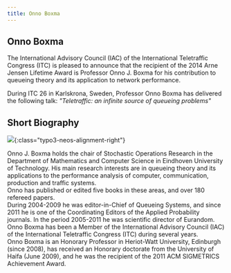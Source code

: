```yaml
---
title: Onno Boxma
---
```


## Onno Boxma

The International Advisory Council (IAC) of the International Teletraffic Congress (ITC) is pleased to announce that the recipient of the 2014 Arne Jensen Lifetime Award is Professor Onno J. Boxma for his contribution to queueing theory and its application to network performance.

During ITC 26 in Karlskrona, Sweden, Professor Onno Boxma has delivered the following talk:
 _"Teletraffic: an infinite source of queueing problems"_

## Short Biography

![]({{site.baseurl}}/assets/Persistent/OnnoBoxma-150x225.png){:class="typo3-neos-alignment-right"}

Onno J. Boxma holds the chair of Stochastic Operations Research in the Department of Mathematics and Computer Science in Eindhoven University of Technology. His main research interests are in queueing theory and its applications to the performance analysis of computer, communication, production and traffic systems.<br/>
Onno has published or edited five books in these areas, and over 180 refereed papers.<br/>
During 2004-2009 he was editor-in-Chief of Queueing Systems, and since 2011 he is one of the Coordinating Editors of the Applied Probability journals. In the period 2005-2011 he was scientific director of Eurandom.<br/>
Onno Boxma has been a Member of the International Advisory Council (IAC) of the International Teletraffic Congress (ITC) during several years.<br/>
Onno Boxma is an Honorary Professor in Heriot-Watt University, Edinburgh (since 2008), has received an Honorary doctorate from the University of Haifa (June 2009), and he was the recipient of the 2011 ACM SIGMETRICS Achievement Award.

